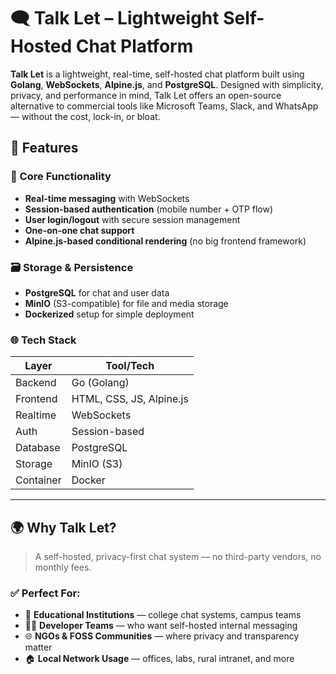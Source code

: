 # 🗨️ Talk Let – Lightweight Self-Hosted Chat Platform

**Talk Let** is a lightweight, real-time, self-hosted chat platform built using **Golang**, **WebSockets**, **Alpine.js**, and **PostgreSQL**. Designed with simplicity, privacy, and performance in mind, Talk Let offers an open-source alternative to commercial tools like Microsoft Teams, Slack, and WhatsApp — without the cost, lock-in, or bloat.

## 🚀 Features

### 🔧 Core Functionality
- **Real-time messaging** with WebSockets
- **Session-based authentication** (mobile number + OTP flow)
- **User login/logout** with secure session management
- **One-on-one chat support**
- **Alpine.js-based conditional rendering** (no big frontend framework)

### 🗃️ Storage & Persistence
- **PostgreSQL** for chat and user data
- **MinIO** (S3-compatible) for file and media storage
- **Dockerized** setup for simple deployment

### 🌐 Tech Stack
| Layer      | Tool/Tech            |
|------------|----------------------|
| Backend    | Go (Golang)          |
| Frontend   | HTML, CSS, JS, Alpine.js |
| Realtime   | WebSockets           |
| Auth       | Session-based        |
| Database   | PostgreSQL           |
| Storage    | MinIO (S3)           |
| Container  | Docker               |

---

## 🌍 Why Talk Let?

> A self-hosted, privacy-first chat system — no third-party vendors, no monthly fees.

### ✅ Perfect For:
- 🏫 **Educational Institutions** — college chat systems, campus teams  
- 🧑‍💻 **Developer Teams** — who want self-hosted internal messaging  
- 🌐 **NGOs & FOSS Communities** — where privacy and transparency matter  
- 🏠 **Local Network Usage** — offices, labs, rural intranet, and more
